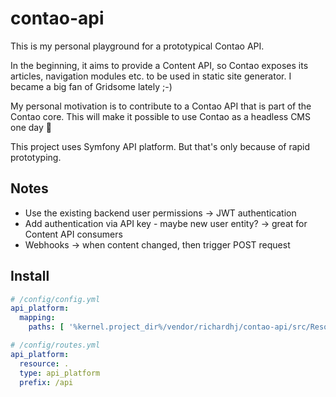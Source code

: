# contao-api

This is my personal playground for a prototypical Contao API.

In the beginning, it aims to provide a Content API, so Contao exposes its articles, navigation modules etc. to be used in static site generator. I became a big fan of Gridsome lately ;-)

My personal motivation is to contribute to a Contao API that is part of the Contao core. This will make it possible to use Contao as a headless CMS one day 🚀

This project uses Symfony API platform. But that's only because of rapid prototyping.

## Notes

- Use the existing backend user permissions -> JWT authentication
- Add authentication via API key - maybe new user entity? -> great for Content API consumers
- Webhooks -> when content changed, then trigger POST request

## Install

```yaml
# /config/config.yml
api_platform:
  mapping:
    paths: [ '%kernel.project_dir%/vendor/richardhj/contao-api/src/Resource' ]
```

```yaml
# /config/routes.yml
api_platform:
  resource: .
  type: api_platform
  prefix: /api
```
